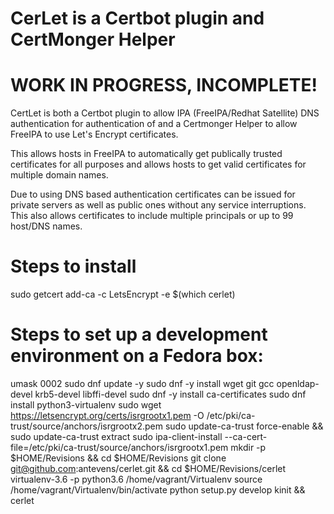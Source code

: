 # CerLet is a Certbot plugin and CertMonger Helper

# WORK IN PROGRESS, INCOMPLETE!

CertLet is both a Certbot plugin to allow IPA (FreeIPA/Redhat Satellite) DNS
authentication for authentication of and a Certmonger Helper to allow FreeIPA
to use Let's Encrypt certificates.

This allows hosts in FreeIPA to automatically get publically trusted certificates
for all purposes and allows hosts to get valid certificates for multiple domain
names.

Due to using DNS based authentication certificates can be issued for private
servers as well as public ones without any service interruptions. This also
allows certificates to include multiple principals or up to 99 host/DNS names.

# Steps to install

 sudo getcert add-ca -c LetsEncrypt -e $(which cerlet)

# Steps to set up a development environment on a Fedora box:
umask 0002
sudo dnf update -y
sudo dnf -y install wget git gcc openldap-devel krb5-devel libffi-devel
sudo dnf -y install ca-certificates
sudo dnf install python3-virtualenv
sudo wget https://letsencrypt.org/certs/isrgrootx1.pem -O /etc/pki/ca-trust/source/anchors/isrgrootx2.pem
sudo update-ca-trust force-enable && sudo update-ca-trust extract
sudo ipa-client-install --ca-cert-file=/etc/pki/ca-trust/source/anchors/isrgrootx1.pem
mkdir -p $HOME/Revisions && cd $HOME/Revisions
git clone git@github.com:antevens/cerlet.git && cd $HOME/Revisions/cerlet
virtualenv-3.6 -p python3.6 /home/vagrant/Virtualenv
source /home/vagrant/Virtualenv/bin/activate
python setup.py develop
kinit && cerlet
